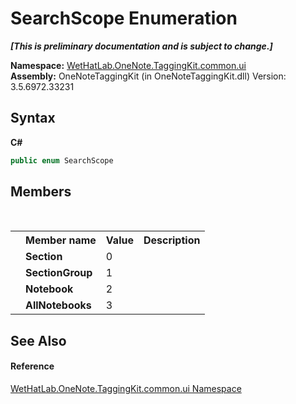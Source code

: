 # SearchScope Enumeration
 _**\[This is preliminary documentation and is subject to change.\]**_

**Namespace:**&nbsp;<a href="043a9407-ac38-b3ac-7348-a6090af495ad">WetHatLab.OneNote.TaggingKit.common.ui</a><br />**Assembly:**&nbsp;OneNoteTaggingKit (in OneNoteTaggingKit.dll) Version: 3.5.6972.33231

## Syntax

**C#**<br />
``` C#
public enum SearchScope
```


## Members
&nbsp;<table><tr><th></th><th>Member name</th><th>Value</th><th>Description</th></tr><tr><td /><td target="F:WetHatLab.OneNote.TaggingKit.common.ui.SearchScope.Section">**Section**</td><td>0</td><td /></tr><tr><td /><td target="F:WetHatLab.OneNote.TaggingKit.common.ui.SearchScope.SectionGroup">**SectionGroup**</td><td>1</td><td /></tr><tr><td /><td target="F:WetHatLab.OneNote.TaggingKit.common.ui.SearchScope.Notebook">**Notebook**</td><td>2</td><td /></tr><tr><td /><td target="F:WetHatLab.OneNote.TaggingKit.common.ui.SearchScope.AllNotebooks">**AllNotebooks**</td><td>3</td><td /></tr></table>

## See Also


#### Reference
<a href="043a9407-ac38-b3ac-7348-a6090af495ad">WetHatLab.OneNote.TaggingKit.common.ui Namespace</a><br />